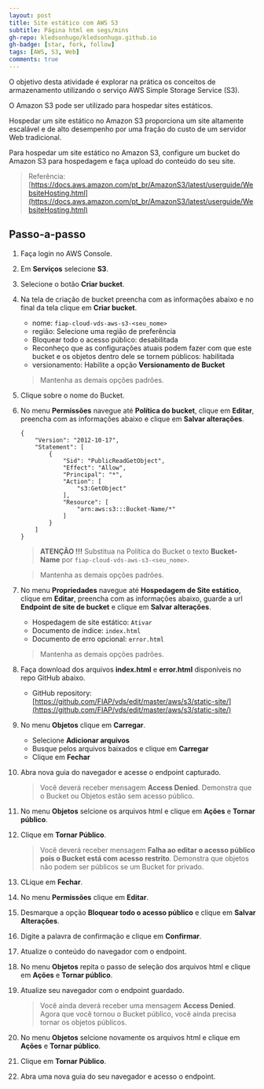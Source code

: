 ```yaml
---
layout: post
title: Site estático com AWS S3
subtitle: Página html em segs/mins
gh-repo: kledsonhugo/kledsonhugo.github.io
gh-badge: [star, fork, follow]
tags: [AWS, S3, Web]
comments: true
---
```

O objetivo desta atividade é explorar na prática os conceitos de armazenamento utilizando o serviço AWS Simple Storage Service (S3). 

O Amazon S3 pode ser utilizado para hospedar sites estáticos.

Hospedar um site estático no Amazon S3 proporciona um site altamente escalável e de alto desempenho por uma fração do custo de um servidor Web tradicional.

Para hospedar um site estático no Amazon S3, configure um bucket do Amazon S3 para hospedagem e faça upload do conteúdo do seu site.

> Referência: [https://docs.aws.amazon.com/pt_br/AmazonS3/latest/userguide/WebsiteHosting.html](https://docs.aws.amazon.com/pt_br/AmazonS3/latest/userguide/WebsiteHosting.html)

## Passo-a-passo

1. Faça login no AWS Console.

2. Em **Serviços** selecione **S3**.

3. Selecione o botão **Criar bucket**.

4. Na tela de criação de bucket preencha com as informações abaixo e no final da tela clique em  **Criar bucket**.

   - nome: `fiap-cloud-vds-aws-s3-<seu_nome>`
   - região: Selecione uma região de preferência
   - Bloquear todo o acesso público: desabilitada
   - Reconheço que as configurações atuais podem fazer com que este bucket e os objetos dentro dele se tornem públicos: habilitada
   - versionamento: Habilite a opção **Versionamento de Bucket**

   > Mantenha as demais opções padrões. 

5. Clique sobre o nome do Bucket.

6. No menu **Permissões** navegue até **Política do bucket**, clique em **Editar**, preencha com as informações abaixo e clique em **Salvar alterações**.

    ```
    {
        "Version": "2012-10-17",
        "Statement": [
            {
                "Sid": "PublicReadGetObject",
                "Effect": "Allow",
                "Principal": "*",
                "Action": [
                    "s3:GetObject"
                ],
                "Resource": [
                    "arn:aws:s3:::Bucket-Name/*"
                ]
            }
        ]
    }
    ```
    > **ATENÇÃO !!!** Substitua na Política do Bucket o texto **Bucket-Name** por `fiap-cloud-vds-aws-s3-<seu_nome>`. 
    
    > Mantenha as demais opções padrões. 

7. No menu **Propriedades** navegue até **Hospedagem de Site estático**, clique em **Editar**, preencha com as informações abaixo, guarde a url **Endpoint de site de bucket** e clique em **Salvar alterações**.

   - Hospedagem de site estático: `Ativar`
   - Documento de índice: `index.html`
   - Documento de erro opcional: `error.html`

   > Mantenha as demais opções padrões. 

8. Faça download dos arquivos **index.html** e **error.html** disponíveis no repo GitHub abaixo.
 
   - GitHub repository: [https://github.com/FIAP/vds/edit/master/aws/s3/static-site/](https://github.com/FIAP/vds/edit/master/aws/s3/static-site/)

9. No menu **Objetos** clique em **Carregar**.

   - Selecione **Adicionar arquivos**
   - Busque pelos arquivos baixados e clique em **Carregar**
   - Clique em **Fechar**

10. Abra nova guia do navegador e acesse o endpoint capturado.

    > Você deverá receber mensagem **Access Denied**.
    > Demonstra que o Bucket ou Objetos estão sem acesso público. 

11. No menu **Objetos** selcione os arquivos html e clique em **Ações** e **Tornar público**.

12. Clique em **Tornar Público**.

    > Você deverá receber mensagem **Falha ao editar o acesso público pois o Bucket está com acesso restrito**. 
    > Demonstra que objetos não podem ser públicos se um Bucket for privado. 

13. CLique em **Fechar**.

14. No menu **Permissões** clique em **Editar**.

15. Desmarque a opção **Bloquear todo o acesso público** e clique em **Salvar Alterações**.

16. Digite a palavra de confirmação e clique em **Confirmar**.

17. Atualize o conteúdo do navegador com o endpoint.

18. No menu **Objetos** repita o passo de seleção dos arquivos html e clique em **Ações** e **Tornar público**.

19. Atualize seu navegador com o endpoint guardado.

    > Você ainda deverá receber uma mensagem **Access Denied**. 
    > Agora que você tornou o Bucket público, você ainda precisa tornar os objetos públicos. 

20. No menu **Objetos** selcione novamente os arquivos html e clique em **Ações** e **Tornar público**.

21. Clique em **Tornar Público**.

22. Abra uma nova guia do seu navegador e acesso o endpoint.
